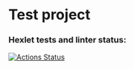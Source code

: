 # Test project

### Hexlet tests and linter status:
[![Actions Status](https://github.com/corsicanec82/python-project-lvl1/workflows/hexlet-check/badge.svg)](https://github.com/corsicanec82/python-project-lvl1/actions)
